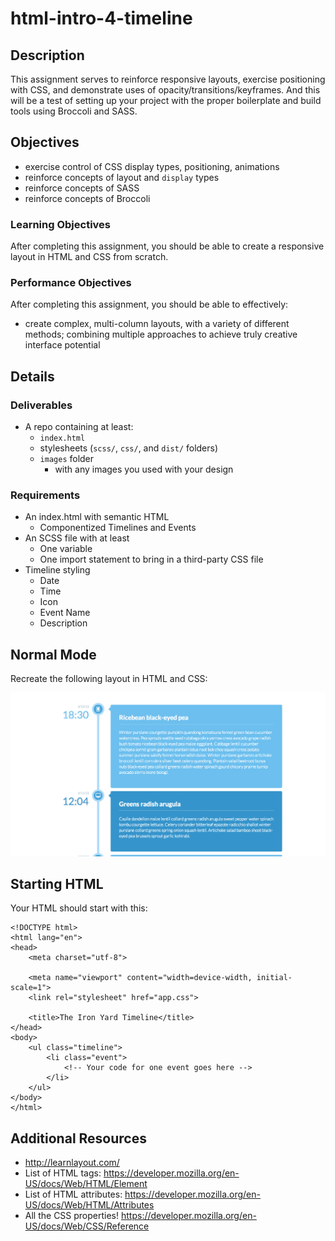 # html-intro-4-timeline

## Description

This assignment serves to reinforce responsive layouts, exercise positioning with CSS, and demonstrate uses of opacity/transitions/keyframes.
And this will be a test of setting up your project with the proper boilerplate and build tools using Broccoli and SASS.

## Objectives

- exercise control of CSS display types, positioning, animations
- reinforce concepts of layout and `display` types
- reinforce concepts of SASS
- reinforce concepts of Broccoli

### Learning Objectives

After completing this assignment, you should be able to create a responsive layout in HTML and CSS from scratch.

### Performance Objectives

After completing this assignment, you should be able to effectively:

- create complex, multi-column layouts, with a variety of different methods; combining multiple approaches to achieve truly creative interface potential

## Details

### Deliverables

* A repo containing at least:
    - `index.html`
    - stylesheets (`scss/`, `css/`, and `dist/` folders)
    - `images` folder
        - with any images you used with your design

### Requirements

- An index.html with semantic HTML
    + Componentized Timelines and Events
- An SCSS file with at least
    + One variable
    + One import statement to bring in a third-party CSS file
- Timeline styling
    + Date
    + Time
    + Icon
    + Event Name
    + Description

## Normal Mode

Recreate the following layout in HTML and CSS:

![](./timeline.png)

## Starting HTML

Your HTML should start with this:

```
<!DOCTYPE html>
<html lang="en">
<head>
    <meta charset="utf-8">

    <meta name="viewport" content="width=device-width, initial-scale=1">
    <link rel="stylesheet" href="app.css">

    <title>The Iron Yard Timeline</title>
</head>
<body>
    <ul class="timeline">
        <li class="event">
            <!-- Your code for one event goes here -->
        </li>
    </ul>
</body>
</html>
```

## Additional Resources

- http://learnlayout.com/
- List of HTML tags: https://developer.mozilla.org/en-US/docs/Web/HTML/Element
- List of HTML attributes: https://developer.mozilla.org/en-US/docs/Web/HTML/Attributes
- All the CSS properties! https://developer.mozilla.org/en-US/docs/Web/CSS/Reference
